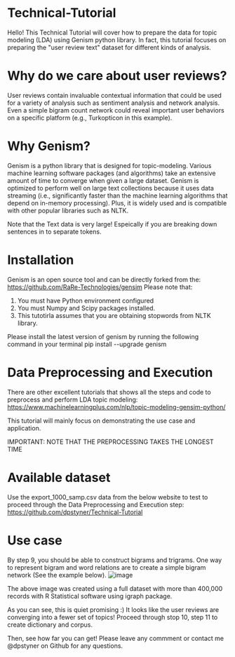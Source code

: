 # Technical-Tutorial
Hello! This Technical Tutorial will cover how to prepare the data for topic modeling (LDA) using Genism python library.
In fact, this tutorial focuses on preparing the "user review text" dataset for different kinds of analysis.

# Why do we care about user reviews?
User reviews contain invaluable contextual information that could be used for a variety of analysis such as sentiment analysis and network analysis. 
Even a simple bigram count network could reveal important user behaviors on a specific platform (e.g., Turkopticon in this example).

# Why Genism?
Genism is a python library that is designed for topic-modeling. 
Various machine learning software packages (and algorithms) take an extensive amount of time to converge when given a large dataset. Genism is optimized to perform well on large text collections because it uses data streaming (i.e., significantly faster than the machine learning algorithms that depend on in-memory processing).
Plus, it is widely used and is compatible with other popular libraries such as NLTK.

Note that the Text data is very large! Espeically if you are breaking down sentences in to separate tokens. 

# Installation
Genism is an open source tool and can be directly forked from the:
https://github.com/RaRe-Technologies/gensim
Please note that:
1) You must have Python environment configured
2) You must Numpy and Scipy packages installed.
3) This tutotirla assumes that you are obtaining stopwords from NLTK library. 

Please install the latest version of genism by running the following command in your terminal
pip install --upgrade genism


# Data Preprocessing and Execution 
There are other excellent tutorials that shows all the steps and code to preprocess and perform LDA topic modeling:
https://www.machinelearningplus.com/nlp/topic-modeling-gensim-python/

This tutorial will mainly focus on demonstrating the use case and application.

IMPORTANT: NOTE THAT THE PREPROCESSING TAKES THE LONGEST TIME

# Available dataset
Use the export_1000_samp.csv data from the below website to test to proceed through the Data Preprocessing and Execution step:
https://github.com/dpstyner/Technical-Tutorial

# Use case
By step 9, you should be able to construct bigrams and trigrams.
One way to represent bigram and word relations are to create a simple bigram network (See the example below).
![image](https://user-images.githubusercontent.com/48960071/117061012-850afa00-acd6-11eb-8a7d-9f3409e030b7.png)

The above image was created using a full dataset with more than 400,000 records with R Statistical software using igraph package. 

As you can see, this is quiet promising :) It looks like the user reviews are converging into a fewer set of topics!
Proceed through stop 10, step 11 to create dictionary and corpus. 

Then, see how far you can get! Please leave any commment or contact me @dpstyner on Github for any questions.

